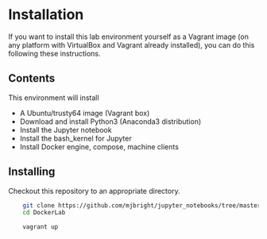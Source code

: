 
Installation
============

If you want to install this lab environment yourself as a Vagrant image (on any platform with VirtualBox and Vagrant already installed), you can do this following these instructions.

Contents
--------
This environment will install
- A Ubuntu/trusty64 image (Vagrant box)
- Download and install Python3 (Anaconda3 distribution)
- Install the Jupyter notebook
- Install the bash_kernel for Jupyter
- Install Docker engine, compose, machine clients

Installing
----------
Checkout this repository to an appropriate directory.

```bash
    git clone https://github.com/mjbright/jupyter_notebooks/tree/master/2016-Feb_Docker_Build_Lab DockerLab
    cd DockerLab

    vagrant up

    
```

